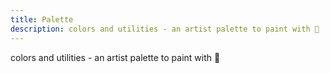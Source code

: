 ```yaml
---
title: Palette
description: colors and utilities - an artist palette to paint with 🎨
---
```


colors and utilities - an artist palette to paint with 🎨
